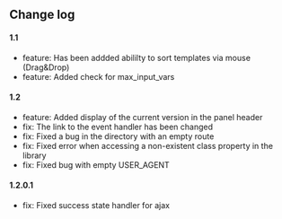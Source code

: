 ## Change log

#### 1.1

* feature: Has been addded abililty to sort templates via mouse (Drag&Drop)
* feature: Added check for max_input_vars

#### 1.2

* feature: Added display of the current version in the panel header
* fix: The link to the event handler has been changed
* fix: Fixed a bug in the directory with an empty route
* fix: Fixed error when accessing a non-existent class property in the library
* fix: Fixed bug with empty USER_AGENT

#### 1.2.0.1

* fix: Fixed success state handler for ajax

